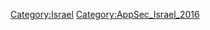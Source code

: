 [Category:Israel](Category:Israel "wikilink")
[Category:AppSec_Israel_2016](Category:AppSec_Israel_2016 "wikilink")